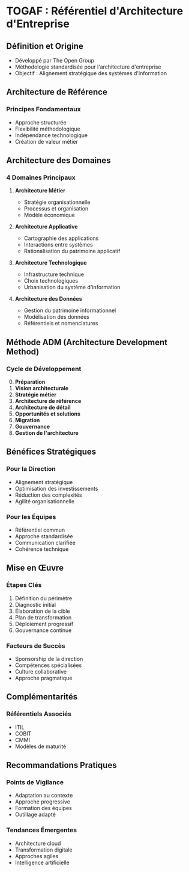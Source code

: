 # TOGAF : Référentiel d'Architecture d'Entreprise

## Définition et Origine
- Développé par The Open Group
- Méthodologie standardisée pour l'architecture d'entreprise
- Objectif : Alignement stratégique des systèmes d'information

## Architecture de Référence

### Principes Fondamentaux
- Approche structurée
- Flexibilité méthodologique
- Indépendance technologique
- Création de valeur métier

## Architecture des Domaines

### 4 Domaines Principaux
1. **Architecture Métier**
   - Stratégie organisationnelle
   - Processus et organisation
   - Modèle économique

2. **Architecture Applicative**
   - Cartographie des applications
   - Interactions entre systèmes
   - Rationalisation du patrimoine applicatif

3. **Architecture Technologique**
   - Infrastructure technique
   - Choix technologiques
   - Urbanisation du système d'information

4. **Architecture des Données**
   - Gestion du patrimoine informationnel
   - Modélisation des données
   - Référentiels et nomenclatures

## Méthode ADM (Architecture Development Method)

### Cycle de Développement
0. **Préparation**
1. **Vision architecturale**
2. **Stratégie métier**
3. **Architecture de référence**
4. **Architecture de détail**
5. **Opportunités et solutions**
6. **Migration**
7. **Gouvernance**
8. **Gestion de l'architecture**

## Bénéfices Stratégiques

### Pour la Direction
- Alignement stratégique
- Optimisation des investissements
- Réduction des complexités
- Agilité organisationnelle

### Pour les Équipes
- Référentiel commun
- Approche standardisée
- Communication clarifiée
- Cohérence technique

## Mise en Œuvre

### Étapes Clés
1. Définition du périmètre
2. Diagnostic initial
3. Élaboration de la cible
4. Plan de transformation
5. Déploiement progressif
6. Gouvernance continue

### Facteurs de Succès
- Sponsorship de la direction
- Compétences spécialisées
- Culture collaborative
- Approche pragmatique

## Complémentarités

### Référentiels Associés
- ITIL
- COBIT
- CMMI
- Modèles de maturité

## Recommandations Pratiques

### Points de Vigilance
- Adaptation au contexte
- Approche progressive
- Formation des équipes
- Outillage adapté

### Tendances Émergentes
- Architecture cloud
- Transformation digitale
- Approches agiles
- Intelligence artificielle
